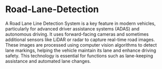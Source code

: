# Road-Lane-Detection
A Road Lane Line Detection System is a key feature in modern vehicles, particularly for advanced driver assistance systems (ADAS) and autonomous driving. It uses forward-facing cameras and sometimes additional sensors like LiDAR or radar to capture real-time road images. These images are processed using computer vision algorithms to detect lane markings, helping the vehicle maintain its lane and enhance driving safety. This technology is essential for functions such as lane-keeping assistance and automated lane changes.
